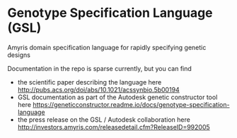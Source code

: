 # Genotype Specification Language (GSL)

Amyris domain specification language for rapidly specifying genetic designs

Documentation in the repo is sparse currently, but you can find

* the scientific paper describing the language here http://pubs.acs.org/doi/abs/10.1021/acssynbio.5b00194
* GSL documentation as part of the Autodesk genetic constructor tool here https://geneticconstructor.readme.io/docs/genotype-specification-language
* the press release on the GSL / Autodesk collaboration here http://investors.amyris.com/releasedetail.cfm?ReleaseID=992005
